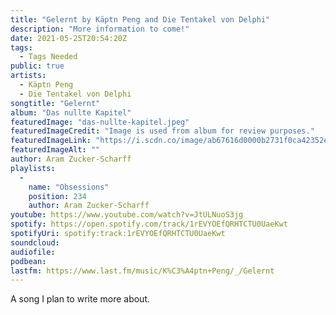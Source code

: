 ```yaml
---
title: "Gelernt by Käptn Peng and Die Tentakel von Delphi"
description: "More information to come!"
date: 2021-05-25T20:54:20Z
tags:
  - Tags Needed
public: true
artists:
  - Käptn Peng
  - Die Tentakel von Delphi
songtitle: "Gelernt"
album: "Das nullte Kapitel"
featuredImage: "das-nullte-kapitel.jpeg"
featuredImageCredit: "Image is used from album for review purposes."
featuredImageLink: "https://i.scdn.co/image/ab67616d0000b2731f0ca42352e23b6575e8735e"
featuredImageAlt: ""
author: Aram Zucker-Scharff
playlists:
  -
    name: "Obsessions"
    position: 234
    author: Aram Zucker-Scharff
youtube: https://www.youtube.com/watch?v=JtULNuoS3jg
spotify: https://open.spotify.com/track/1rEVYOEfQRHTCTU0UaeKwt
spotifyUri: spotify:track:1rEVYOEfQRHTCTU0UaeKwt
soundcloud:
audiofile:
podbean:
lastfm: https://www.last.fm/music/K%C3%A4ptn+Peng/_/Gelernt
---
```


A song I plan to write more about.
		